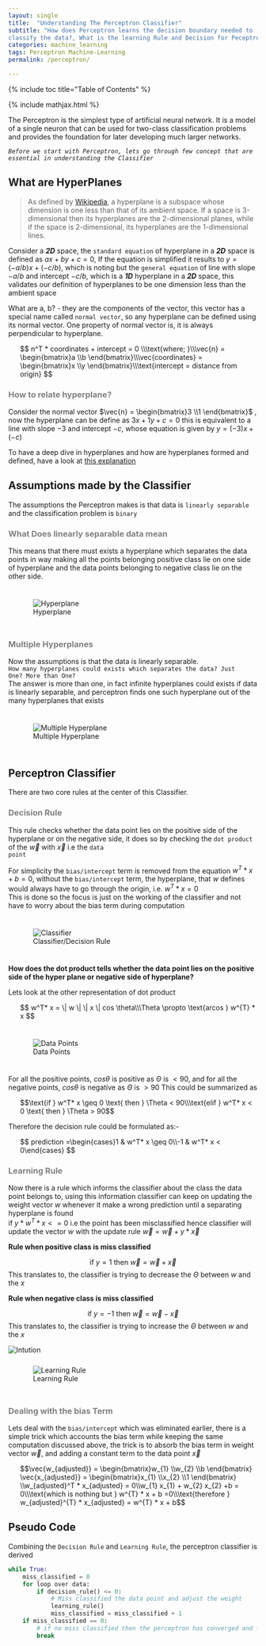 ```yaml
---
layout: single
title:  "Understanding The Perceptron Classifier"
subtitle: "How does Perceptron learns the decision boundary needed to 
classify the data?, What is the learning Rule and Decision for Peceptron?"
categories: machine_learning
tags: Perceptron Machine-Learning
permalink: /perceptron/

---
```

{% include toc title="Table of Contents" %}

{% include mathjax.html %}


The Perceptron is the simplest type of artificial neural network. It is a model of a single neuron that can
be used for two-class classification problems and provides the foundation for later developing much larger networks.


*```Before we start with Perceptron, lets go through few concept that are essential in understanding the Classifier```*

## What are HyperPlanes
	
> As defined by [Wikipedia](https://en.wikipedia.org/wiki/Hyperplane), a hyperplane is a subspace whose dimension is one less than that of its ambient space. If a space is 
3-dimensional then its hyperplanes are the 2-dimensional planes, while if the space is 2-dimensional,
its hyperplanes are the 1-dimensional lines.

Consider a ***2D*** space, the `standard equation` of hyperplane in a ***2D*** space is defined
as $ax + by + c = 0$, If the equation is simplified it results to  $y = (-a/b) x + (-c/b)$, which is noting but the
`general equation` of line with slope $-a/b$ and intercept $-c/b$, which is a ***1D*** hyperplane in a ***2D*** space,
this validates our definition of hyperplanes to be one dimension less than the ambient space

What are a, b? - they are the components of the vector, this vector has a special name called `normal vector`, 
so any hyperplane can be defined using its normal vector. One property of normal vector is, it is always perpendicular to hyperplane.

<ul>
$$
n^T * coordinates + intercept = 0 
\\\text{where; }\\\vec{n}  = \begin{bmatrix}a  \\b \end{bmatrix}\\\vec{coordinates}  =  \begin{bmatrix}x  \\y \end{bmatrix}\\\text{intercept = distance from origin}
$$
</ul>

### <span style="color:gray;">How to relate hyperplane? </span>

Consider the normal vector $\vec{n}  = \begin{bmatrix}3 \\1  \end{bmatrix}$ , now the hyperplane can be define as $3x + 1y + c = 0$
this is equivalent to a line with slope $-3$ and intercept $-c$, whose equation is given by $y = (-3) x + (-c)$

To have a deep dive in hyperplanes and how are hyperplanes formed and defined, have a look at 
[this explanation](https://www.youtube.com/watch?v=-sNDkhE2Vsk&feature=emb_logo)



##  Assumptions made by the Classifier
The assumptions the Perceptron makes is that data is `linearly separable` and the classification problem is `binary`

### <span style="color:gray;">What Does linearly separable data mean </span>

This means that there must exists a hyperplane which separates the data points in way making all the points belonging
positive class lie on one side of hyperplane and the data points belonging to negative class lie on the other side.


<div style="padding: 10px;">
<figure class="image">
  <img src="https://fuzailpalnak.github.io/assets/perceptron_files/hyperplane.png" alt="Hyperplane">
  <figcaption>Hyperplane</figcaption>
</figure>
</div>



### <span style="color:gray;">Multiple Hyperplanes</span>

Now the assumptions is that the data is linearly separable.<br />
<code>How many hyperplanes could exists which separates the data?
Just One? More than One?</code><br />
The answer is more than one, in fact infinite hyperplanes could exists if data is linearly separable, 
and perceptron finds one such hyperplane out of the many hyperplanes that exists

<div style="padding: 10px;">
<figure class="image">
  <img src="https://fuzailpalnak.github.io/assets/perceptron_files/multiple_hyperplanes.png" alt="Multiple Hyperplane">
  <figcaption>Multiple Hyperplane</figcaption>
</figure>
</div>


##  Perceptron Classifier

There are two core rules at the center of this Classifier.

### <span style="color:gray;">Decision Rule</span>
This rule checks whether the data point lies on the positive side of the hyperplane or on the negative side, it does so
by checking the <code>dot product</code> of the $\vec{w}$ with $\vec{x}$ i.e the <code>data point</code>


For simplicity the <code>bias/intercept</code> term is removed from the equation $w^T * x + b = 0$, without the <code>bias/intercept</code> term,
the hyperplane, that $w$ defines would always have to go through the origin, i.e. $w^T * x = 0$<br />
This is done so the focus is just on the working of the classifier and not have to worry about the bias term during computation

<div style="padding: 10px;">
<figure class="image">
  <img src="https://fuzailpalnak.github.io/assets/perceptron_files/classifier.png" alt="Classifier">
  <figcaption>Classifier/Decision Rule</figcaption>
</figure>
</div>

<b>How does the dot product tells whether the data point lies on the positive side of the hyper plane or negative side of hyperplane?</b><br />

Lets look at the other representation of dot product
<ul>
$$
w^T* x = \| w \|  \| x \| cos \theta\\\Theta  \propto   \text{arcos }  w^{T} * x
$$
</ul>


<div style="padding: 10px;">
<figure class="image">
  <img src="https://fuzailpalnak.github.io/assets/perceptron_files/example2.png" alt="Data Points">
  <figcaption>Data Points</figcaption>
</figure>
</div>


For all the positive points, $cos \theta$ is positive as $\Theta$ is $< 90$, and for all the negative points,
$cos \theta$ is negative as $\Theta$ is $> 90$
This could be summarized as 
<ul>
$$\text{if } w^T* x  \geq  0 \text{ then }  \Theta < 90\\\text{elif } w^T* x  <  0 \text{ then }  \Theta > 90$$
</ul>

Therefore the decision rule could be formulated as:-
<ul>
$$
prediction =\begin{cases}1 & w^T* x \geq 0\\-1 & w^T* x <  0\end{cases} 
$$

</ul>


### <span style="color:gray;">Learning Rule </span>

Now there is a rule which informs the classifier about the class the data point belongs to, using this information 
classifier can keep on updating the weight vector $w$ whenever it make a wrong prediction until a separating hyperplane is found<br />
if $y * w^T * x <= 0$ i.e the point has been misclassified hence classifier will update the vector $w$ with the update rule
$\vec{w}  = \vec{w}  + y * \vec{x}$<br />  


<b>Rule when positive class is miss classified</b><br />

$$\text{if } y = 1 \text{ then } \vec{w}  = \vec{w} + \vec{x}$$
This translates to, the classifier is trying to decrease the $\Theta$ between $w$ and the $x$<br />


<b>Rule when negative class is miss classified</b><br />

$$\text{if } y = -1 \text{ then } \vec{w}  = \vec{w} - \vec{x}$$
This translates to, the classifier is trying to increase the $\Theta$ between $w$ and the $x$<br />

<img src="https://fuzailpalnak.github.io/assets/perceptron_files/intution.png" alt="Intution">

<div style="padding: 10px;">
<figure class="image">
  <img src="https://fuzailpalnak.github.io/assets/perceptron_files/intution.png" alt="Learning Rule">
  <figcaption>Learning Rule</figcaption>
</figure>
</div>
 
### <span style="color:gray;">Dealing with the bias Term </span>

Lets deal with the <code>bias/intercept</code> which was eliminated earlier, there is a simple trick which accounts the bias
term while keeping the same computation discussed above, the trick is to absorb the bias term in weight vector $\vec{w}$,
and adding a constant term to the data point $\vec{x}$
<ul>
$$\vec{w_{adjusted}}  = \begin{bmatrix}w_{1}  \\w_{2} \\b  \end{bmatrix} \vec{x_{adjusted}}  = \begin{bmatrix}x_{1} \\x_{2} \\1  \end{bmatrix} \\w_{adjusted}^T * x_{adjusted} = 0\\w_{1}  x_{1} + w_{2}  x_{2} +b = 0\\\text{which is nothing but } w^{T} * x + b =0\\\text{therefore } w_{adjusted}^{T} * x_{adjusted} = w^{T} * x + b$$
</ul>




##  Pseudo Code
Combining the `Decision Rule` and `Learning Rule`, the perceptron classifier is derived
```python
while True:
    miss_classified = 0
    for loop over data:
        if decision_rule() <= 0:
            # Miss classified the data point and adjust the weight
            learning_rule()
            miss_classified = miss_classified + 1
    if miss_classified == 0:
        # if no miss classified then the perceptron has converged and found a hyperplane
        break
```